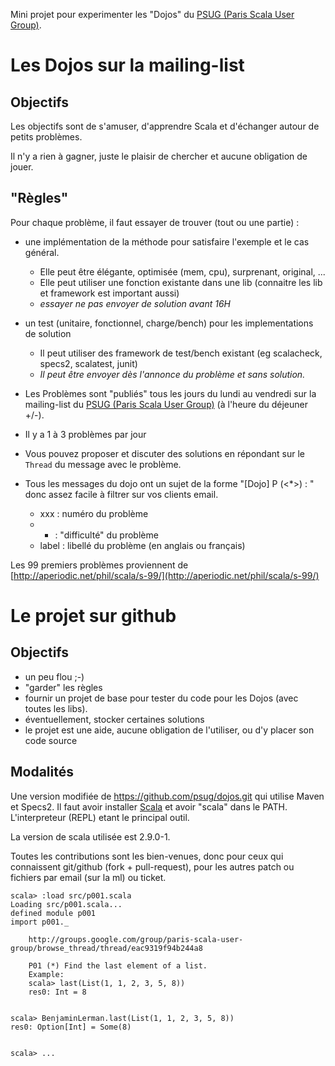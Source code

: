 Mini projet pour experimenter les "Dojos" du [PSUG (Paris Scala User Group)](http://groups.google.com/group/paris-scala-user-group).

# Les Dojos sur la mailing-list

## Objectifs

Les objectifs sont de s'amuser, d'apprendre Scala et d'échanger autour de petits problèmes.
  
Il n'y a rien à gagner, juste le plaisir de chercher et aucune obligation de jouer. 

## "Règles"

Pour chaque problème, il faut essayer de trouver (tout ou une partie) :

* une implémentation de la méthode pour satisfaire l'exemple et le cas général.
  * Elle peut être élégante, optimisée (mem, cpu), surprenant, original, ...
  * Elle peut utiliser une fonction existante dans une lib (connaitre les lib et framework est important aussi)
  * *essayer ne pas envoyer de solution avant 16H*
* un test (unitaire, fonctionnel, charge/bench) pour les implementations de solution
  * Il peut utiliser des framework de test/bench existant (eg scalacheck, specs2, scalatest, junit)
  * *Il peut être envoyer dès l'annonce du problème et sans solution.*

* Les Problèmes sont "publiés" tous les jours du lundi au vendredi sur la mailing-list du [PSUG (Paris Scala User Group)](http://groups.google.com/group/paris-scala-user-group) (à l'heure du déjeuner +/-).
* Il y a 1 à 3 problèmes par jour
* Vous pouvez proposer et discuter des solutions en répondant sur le `Thread` du message avec le problème. 
* Tous les messages du dojo ont un sujet de la forme "[Dojo] P<xxx> (<*>) : <label>" donc assez facile à filtrer sur vos clients email.
  * xxx : numéro du problème 
  * * : "difficulté" du problème 
  * label : libellé du problème (en anglais ou français)

Les 99 premiers problèmes proviennent de [http://aperiodic.net/phil/scala/s-99/](http://aperiodic.net/phil/scala/s-99/) 

# Le projet sur github

## Objectifs

* un peu flou ;-)
* "garder" les règles
* fournir un projet de base pour tester du code pour les Dojos (avec toutes les libs).
* éventuellement, stocker certaines solutions
* le projet est une aide, aucune obligation de l'utiliser, ou d'y placer son code source

## Modalités

Une version modifiée de https://github.com/psug/dojos.git qui utilise Maven et Specs2. 
Il faut avoir installer [Scala](http://www.scala-lang.org/downloads) et avoir "scala" dans le PATH. L'interpreteur (REPL) etant le principal outil.

La version de scala utilisée est 2.9.0-1.

Toutes les contributions sont les bien-venues, donc pour ceux qui connaissent git/github (fork + pull-request), pour les autres patch ou fichiers par email (sur la ml) ou ticket.

    
    scala> :load src/p001.scala
    Loading src/p001.scala...
    defined module p001
    import p001._
    
        http://groups.google.com/group/paris-scala-user-group/browse_thread/thread/eac9319f94b244a8
        
        P01 (*) Find the last element of a list.
        Example:
        scala> last(List(1, 1, 2, 3, 5, 8))
        res0: Int = 8
      
    
    scala> BenjaminLerman.last(List(1, 1, 2, 3, 5, 8))
    res0: Option[Int] = Some(8)

    
    scala> ... 

